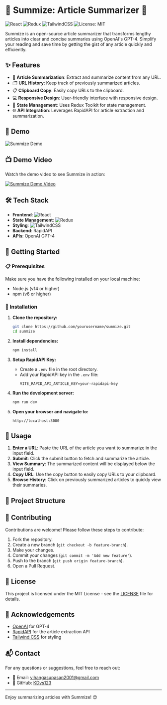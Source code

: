 # 🌟 Summize: Article Summarizer 🌟

![React](https://img.shields.io/badge/React-17.0.2-blue)
![Redux](https://img.shields.io/badge/Redux-4.1.0-purple)
![TailwindCSS](https://img.shields.io/badge/TailwindCSS-2.2.19-blue)
![License: MIT](https://img.shields.io/badge/License-MIT-yellow)

Summize is an open-source article summarizer that transforms lengthy articles into clear and concise summaries using OpenAI's GPT-4. Simplify your reading and save time by getting the gist of any article quickly and efficiently.

## ✨ Features

- 📝 **Article Summarization**: Extract and summarize content from any URL.
- 🗂️ **URL History**: Keep track of previously summarized articles.
- 📋 **Clipboard Copy**: Easily copy URLs to the clipboard.
- 💻 **Responsive Design**: User-friendly interface with responsive design.
- 🔄 **State Management**: Uses Redux Toolkit for state management.
- 🌐 **API Integration**: Leverages RapidAPI for article extraction and summarization.

## 🎥 Demo

![Summize Demo](demo.gif)

## 📺 Demo Video

Watch the demo video to see Summize in action:

[![Summize Demo Video](https://img.youtube.com/vi/YOUR_VIDEO_ID/0.jpg)](https://www.youtube.com/watch?v=YOUR_VIDEO_ID)

## 🛠️ Tech Stack

- **Frontend**: ![React](https://img.shields.io/badge/React-17.0.2-blue)
- **State Management**: ![Redux](https://img.shields.io/badge/Redux-4.1.0-purple)
- **Styling**: ![TailwindCSS](https://img.shields.io/badge/TailwindCSS-2.2.19-blue)
- **Backend**: RapidAPI
- **APIs**: OpenAI GPT-4

## 🚀 Getting Started

### 📋 Prerequisites

Make sure you have the following installed on your local machine:

- Node.js (v14 or higher)
- npm (v6 or higher)

### 🔧 Installation

1. **Clone the repository:**
    ```bash
    git clone https://github.com/yourusername/summize.git
    cd summize
    ```

2. **Install dependencies:**
    ```bash
    npm install
    ```

3. **Setup RapidAPI Key:**
   - Create a `.env` file in the root directory.
   - Add your RapidAPI key in the `.env` file:
     ```env
     VITE_RAPID_API_ARTICLE_KEY=your-rapidapi-key
     ```

4. **Run the development server:**
    ```bash
    npm run dev
    ```

5. **Open your browser and navigate to:**
    ```
    http://localhost:3000
    ```

## 📝 Usage

1. **Enter a URL**: Paste the URL of the article you want to summarize in the input field.
2. **Submit**: Click the submit button to fetch and summarize the article.
3. **View Summary**: The summarized content will be displayed below the input field.
4. **Copy URL**: Use the copy button to easily copy URLs to your clipboard.
5. **Browse History**: Click on previously summarized articles to quickly view their summaries.

## 📂 Project Structure



## 🤝 Contributing

Contributions are welcome! Please follow these steps to contribute:

1. Fork the repository.
2. Create a new branch (`git checkout -b feature-branch`).
3. Make your changes.
4. Commit your changes (`git commit -m 'Add new feature'`).
5. Push to the branch (`git push origin feature-branch`).
6. Open a Pull Request.

## 📜 License

This project is licensed under the MIT License - see the [LICENSE](LICENSE) file for details.

## 🙏 Acknowledgements

- [OpenAI](https://openai.com) for GPT-4
- [RapidAPI](https://rapidapi.com) for the article extraction API
- [Tailwind CSS](https://tailwindcss.com) for styling

## 📬 Contact

For any questions or suggestions, feel free to reach out:

- 📧 Email: vihangasupasan2001@gmail.com
- 🐙 GitHub: [KDvs123](https://github.com/KDvs123)

---

Enjoy summarizing articles with Summize! 😊
